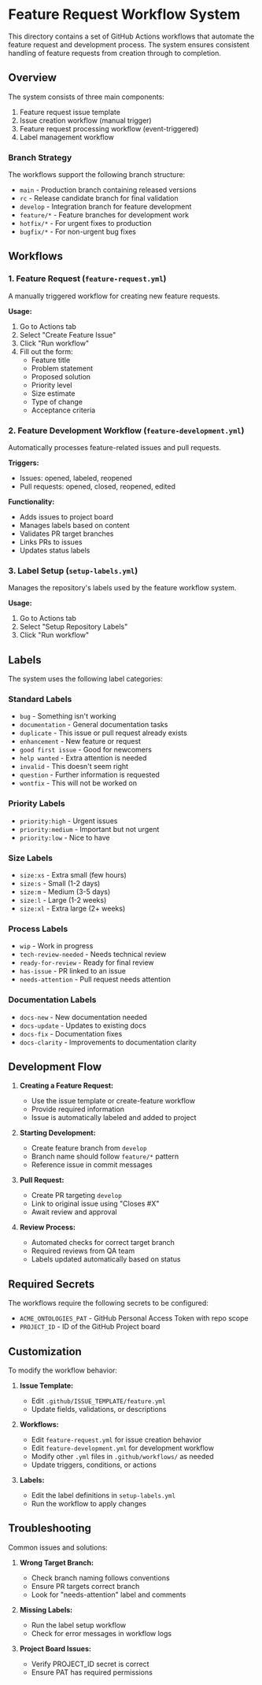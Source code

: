 # Feature Request Workflow System

This directory contains a set of GitHub Actions workflows that automate the feature request and development process. The system ensures consistent handling of feature requests from creation through to completion.

## Overview

The system consists of three main components:
1. Feature request issue template
2. Issue creation workflow (manual trigger)
3. Feature request processing workflow (event-triggered)
4. Label management workflow

### Branch Strategy

The workflows support the following branch structure:
- `main` - Production branch containing released versions
- `rc` - Release candidate branch for final validation
- `develop` - Integration branch for feature development
- `feature/*` - Feature branches for development work
- `hotfix/*` - For urgent fixes to production
- `bugfix/*` - For non-urgent bug fixes

## Workflows

### 1. Feature Request (`feature-request.yml`)

A manually triggered workflow for creating new feature requests.

**Usage:**
1. Go to Actions tab
2. Select "Create Feature Issue"
3. Click "Run workflow"
4. Fill out the form:
   - Feature title
   - Problem statement
   - Proposed solution
   - Priority level
   - Size estimate
   - Type of change
   - Acceptance criteria

### 2. Feature Development Workflow (`feature-development.yml`)

Automatically processes feature-related issues and pull requests.

**Triggers:**
- Issues: opened, labeled, reopened
- Pull requests: opened, closed, reopened, edited

**Functionality:**
- Adds issues to project board
- Manages labels based on content
- Validates PR target branches
- Links PRs to issues
- Updates status labels

### 3. Label Setup (`setup-labels.yml`)

Manages the repository's labels used by the feature workflow system.

**Usage:**
1. Go to Actions tab
2. Select "Setup Repository Labels"
3. Click "Run workflow"

## Labels

The system uses the following label categories:

### Standard Labels
- `bug` - Something isn't working
- `documentation` - General documentation tasks
- `duplicate` - This issue or pull request already exists
- `enhancement` - New feature or request
- `good first issue` - Good for newcomers
- `help wanted` - Extra attention is needed
- `invalid` - This doesn't seem right
- `question` - Further information is requested
- `wontfix` - This will not be worked on

### Priority Labels
- `priority:high` - Urgent issues
- `priority:medium` - Important but not urgent
- `priority:low` - Nice to have

### Size Labels
- `size:xs` - Extra small (few hours)
- `size:s` - Small (1-2 days)
- `size:m` - Medium (3-5 days)
- `size:l` - Large (1-2 weeks)
- `size:xl` - Extra large (2+ weeks)

### Process Labels
- `wip` - Work in progress
- `tech-review-needed` - Needs technical review
- `ready-for-review` - Ready for final review
- `has-issue` - PR linked to an issue
- `needs-attention` - Pull request needs attention

### Documentation Labels
- `docs-new` - New documentation needed
- `docs-update` - Updates to existing docs
- `docs-fix` - Documentation fixes
- `docs-clarity` - Improvements to documentation clarity

## Development Flow

1. **Creating a Feature Request:**
   - Use the issue template or create-feature workflow
   - Provide required information
   - Issue is automatically labeled and added to project

2. **Starting Development:**
   - Create feature branch from `develop`
   - Branch name should follow `feature/*` pattern
   - Reference issue in commit messages

3. **Pull Request:**
   - Create PR targeting `develop`
   - Link to original issue using "Closes #X"
   - Await review and approval

4. **Review Process:**
   - Automated checks for correct target branch
   - Required reviews from QA team
   - Labels updated automatically based on status

## Required Secrets

The workflows require the following secrets to be configured:
- `ACME_ONTOLOGIES_PAT` - GitHub Personal Access Token with repo scope
- `PROJECT_ID` - ID of the GitHub Project board

## Customization

To modify the workflow behavior:

1. **Issue Template:**
   - Edit `.github/ISSUE_TEMPLATE/feature.yml`
   - Update fields, validations, or descriptions

2. **Workflows:**
   - Edit `feature-request.yml` for issue creation behavior
   - Edit `feature-development.yml` for development workflow
   - Modify other `.yml` files in `.github/workflows/` as needed
   - Update triggers, conditions, or actions

3. **Labels:**
   - Edit the label definitions in `setup-labels.yml`
   - Run the workflow to apply changes

## Troubleshooting

Common issues and solutions:

1. **Wrong Target Branch:**
   - Check branch naming follows conventions
   - Ensure PR targets correct branch
   - Look for "needs-attention" label and comments

2. **Missing Labels:**
   - Run the label setup workflow
   - Check for error messages in workflow logs

3. **Project Board Issues:**
   - Verify PROJECT_ID secret is correct
   - Ensure PAT has required permissions